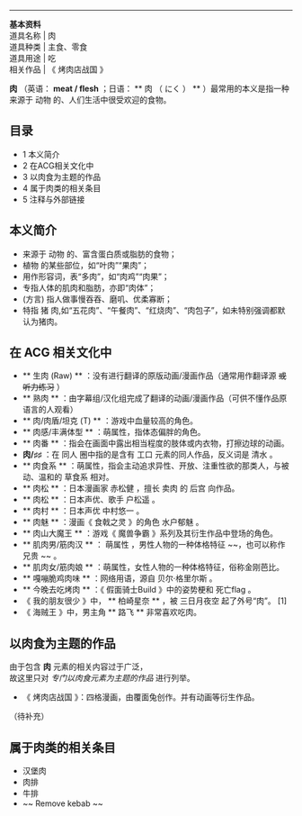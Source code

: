 ---  
**基本资料**  
道具名称  |  肉   
道具种类  |  主食、零食   
道具用途  |  吃   
相关作品  |  《  烤肉店战国  》   
  
**肉** （英语：  **meat / flesh** ；日语：  ** 肉  （  にく  ）  ** ）最常用的本义是指一种来源于  动物
的、人们生活中很受欢迎的食物。

##  目录

  * 1  本义简介 
  * 2  在ACG相关文化中 
  * 3  以肉食为主题的作品 
  * 4  属于肉类的相关条目 
  * 5  注释与外部链接 

##  本义简介

  * 来源于  动物  的、富含蛋白质或脂肪的食物； 
  * 植物  的某些部位，如“叶肉”“果肉”； 
  * 用作形容词，表“多肉”，如“肉鸡”“肉果”； 
  * 专指人体的肌肉和脂肪，亦即“肉体”； 
  * (方言) 指人做事慢吞吞、磨叽、优柔寡断； 
  * 特指  猪  肉,如“五花肉”、“午餐肉”、“红烧肉”、“肉包子”，如未特别强调都默认为猪肉。 

##  在  ACG  相关文化中

  * ** 生肉  (Raw) ** ：没有进行翻译的原版动画/漫画作品（通常用作翻译源 ~~或听力练习~~ ） 
  * ** 熟肉  ** ：由字幕组/汉化组完成了翻译的动画/漫画作品（可供不懂作品原语言的人观看） 
  * ** 肉/肉盾/坦克  (T) ** ：游戏中血量较高的角色。 
  * ** 肉感/丰满体型  ** ：萌属性，指体态偏胖的角色。 
  * ** 肉番  ** ：指会在画面中露出相当程度的肢体或内衣物，打擦边球的动画。 
  * **肉/♯♯** ：在  同人  圈中指的是含有  工口  元素的同人作品，反义词是  清水  。 
  * ** 肉食系  ** ：萌属性，指会主动追求异性、开放、注重性欲的那类人，与被动、温和的  草食系  相对。 
  * ** 肉松  ** ：日本漫画家  赤松健  ，擅长  卖肉  的  后宫  向作品。 
  * ** 肉松  ** ：日本声优、歌手  户松遥  。 
  * ** 肉村  ** ：日本声优  中村悠一  。 
  * ** 肉魅  ** ：漫画《  食戟之灵  》的角色  水户郁魅  。 
  * ** 肉山大魔王  ** ：游戏《  魔兽争霸  》系列及其衍生作品中登场的角色。 
  * ** 肌肉男/筋肉汉  ** ：  萌属性  ，男性人物的一种体格特征 ~~，也可以称作 兄贵  ~~ 。 
  * ** 肌肉女/筋肉娘  ** ：萌属性，女性人物的一种体格特征，俗称金刚芭比。 
  * ** 嘎嘣脆鸡肉味  ** ：网络用语，源自  贝尔·格里尔斯  。 
  * ** 今晚去吃烤肉  ** ：《  假面骑士Build  》中的姿势梗和  死亡flag  。 
  * 《  我的朋友很少  》中， ** 柏崎星奈  ** ，被  三日月夜空  起了外号“肉”。  [1] 
  * 《  海贼王  》中，男主角 ** 路飞  ** 非常喜欢吃肉。 

##  以肉食为主题的作品

由于包含 **肉** 元素的相关内容过于广泛，  
故这里只对 _专门以肉食元素为主题的作品_ 进行列举。

  * 《  烤肉店战国  》：四格漫画，由覆面兔创作。并有动画等衍生作品。 

（待补充）

##  属于肉类的相关条目

  * 汉堡肉 
  * 肉排 
  * 牛排 
  * ~~ Remove kebab  ~~

  
